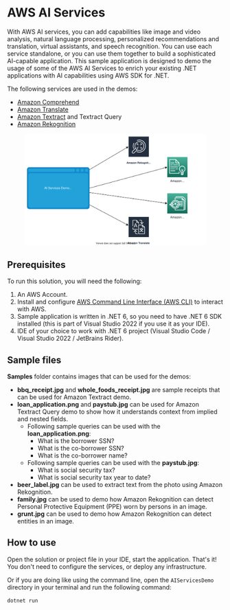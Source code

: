 # AWS AI Services 

With AWS AI services, you can add capabilities like image and video analysis, natural language processing, personalized recommendations and translation, virtual assistants, and speech recognition. You can use each service standalone, or you can use them together to build a sophisticated AI-capable application.
This sample application is designed to demo the usage of some of the AWS AI Services to enrich your existing .NET applications with AI capabilities using AWS SDK for .NET.

The following services are used in the demos:
- [Amazon Comprehend](https://aws.amazon.com/comprehend/)
- [Amazon Translate](https://aws.amazon.com/translate/)
- [Amazon Textract](https://aws.amazon.com/textract/) and Textract Query
- [Amazon Rekognition](https://aws.amazon.com/rekognition/)

<figure>
  <img
  src="diagram.drawio.svg"
  alt="">
  <figcaption></figcaption>
</figure>

## Prerequisites

To run this solution, you will need the following:
1. An AWS Account.
1. Install and configure [AWS Command Line Interface (AWS CLI)](https://docs.aws.amazon.com/cli/latest/userguide/cli-chap-configure.html) to interact with AWS.
1. Sample application is written in .NET 6, so you need to have .NET 6 SDK installed (this is part of Visual Studio 2022 if you use it as your IDE).
1. IDE of your choice to work with .NET 6 project (Visual Studio Code / Visual Studio 2022 / JetBrains Rider).

## Sample files

**Samples** folder contains images that can be used for the demos:

- **bbq_receipt.jpg** and **whole_foods_receipt.jpg** are sample receipts that can be used for Amazon Textract demo.
- **loan_application.png** and **paystub.jpg** can be used for Amazon Textract Query demo to show how it understands context from implied and nested fields. 
  - Following sample queries can be used with the **loan_application.png**:
    - What is the borrower SSN?
    - What is the co-borrower SSN?
    - What is the co-borrower name?
  - Following sample queries can be used with the **paystub.jpg**:
    - What is social security tax?
    - What is social security tax year to date?
- **beer_label.jpg** can be used to extract text from the photo using Amazon Rekognition.
- **family.jpg** can be used to demo how Amazon Rekognition can detect Personal Protective Equipment (PPE) worn by persons in an image.
- **grunt.jpg** can be used to demo how Amazon Rekognition can detect entities in an image.

## How to use

Open the solution or project file in your IDE, start the application. That's it! You don't need to configure the services, or deploy any infrastructure.

Or if you are doing like using the command line, open the `AIServicesDemo` directory in your terminal and run the following command:

```bash
dotnet run
```



